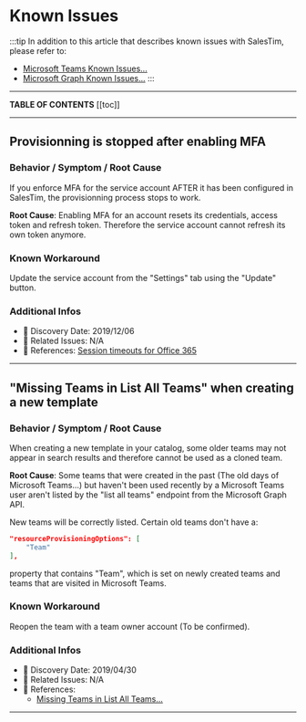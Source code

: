 # Known Issues

:::tip
In addition to this article that describes known issues with SalesTim, please refer to:
* [Microsoft Teams Known Issues...](https://docs.microsoft.com/en-us/microsoftteams/known-issues)
* [Microsoft Graph Known Issues...](https://docs.microsoft.com/en-us/graph/known-issues)
:::

---

**TABLE OF CONTENTS**
[[toc]]

---

## Provisionning is stopped after enabling MFA

### Behavior / Symptom / Root Cause
If you enforce MFA for the service account AFTER it has been configured in SalesTim, the provisionning process stops to work.

**Root Cause**: Enabling MFA for an account resets its credentials, access token and refresh token. Therefore the service account cannot refresh its own token anymore.

### Known Workaround
Update the service account from the "Settings" tab using the "Update" button.

### Additional Infos
* 📅 Discovery Date: 2019/12/06
* 🚦 Related Issues: N/A
* 📑 References: [Session timeouts for Office 365](https://docs.microsoft.com/en-us/office365/enterprise/session-timeouts)

***

## "Missing Teams in List All Teams" when creating a new template

### Behavior / Symptom / Root Cause
When creating a new template in your catalog, some older teams may not appear in search results and therefore cannot be used as a cloned team.

**Root Cause**: Some teams that were created in the past (The old days of Microsoft Teams...) but haven't been used recently by a Microsoft Teams user aren't listed by the "list all teams" endpoint from the Microsoft Graph API.

New teams will be correctly listed.
Certain old teams don't have a:
```json
"resourceProvisioningOptions": [
    "Team"
],
```
property that contains "Team", which is set on newly created teams and teams that are visited in Microsoft Teams.

### Known Workaround
Reopen the team with a team owner account (To be confirmed).

### Additional Infos
* 📅 Discovery Date: 2019/04/30
* 🚦 Related Issues: N/A
* 📑 References:
  * [Missing Teams in List All Teams...](https://docs.microsoft.com/en-us/graph/known-issues#missing-teams-in-list-all-teams)

***

<Classification label="public" />
